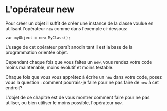 # L'opérateur new



Pour créer un objet il suffit de créer une instance de la classe voulue en utilisant l'opérateur ```new``` comme dans l'exemple ci-dessous:

```Csharp
var myObject = new MyClass();
```

L'usage de cet opérateur paraît anodin tant il est la base de la programmation orientée objet.

Cependant chaque fois que vous faîtes un ```new```, vous rendez votre code moins maintenable, moins évolutif et moins testable.

Chaque fois que vous vous apprêtez à écrire un ```new``` dans votre code, posez vous la question : comment pourrais-je faire pour ne pas faire de ```new``` à cet endroit?

L'objet de ce chapitre est de vous montrer comment faire pour ne pas utiliser, ou bien utiliser le moins possible, l'opérateur ```new```.
